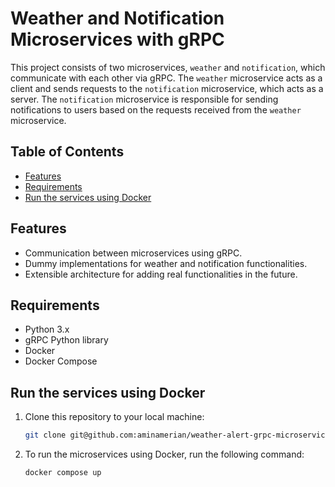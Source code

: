 # Weather and Notification Microservices with gRPC

This project consists of two microservices, `weather` and `notification`, which communicate with each other via gRPC. The `weather` microservice acts as a client and sends requests to the `notification` microservice, which acts as a server. The `notification` microservice is responsible for sending notifications to users based on the requests received from the `weather` microservice.

## Table of Contents

- [Features](#features)
- [Requirements](#requirements)
- [Run the services using Docker](#run-the-services-using-docker)

## Features

- Communication between microservices using gRPC.
- Dummy implementations for weather and notification functionalities.
- Extensible architecture for adding real functionalities in the future.

## Requirements

- Python 3.x
- gRPC Python library
- Docker
- Docker Compose

## Run the services using Docker

1. Clone this repository to your local machine:

    ```bash
    git clone git@github.com:aminamerian/weather-alert-grpc-microservice.git
    ```

2. To run the microservices using Docker, run the following command:

    ```bash
    docker compose up
    ```